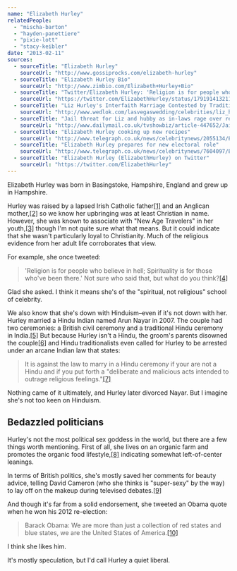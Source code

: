 ```yaml
---
name: "Elizabeth Hurley"
relatedPeople:
  - "mischa-barton"
  - "hayden-panettiere"
  - "pixie-lott"
  - "stacy-keibler"
date: "2013-02-11"
sources:
  - sourceTitle: "Elizabeth Hurley"
    sourceUrl: "http://www.gossiprocks.com/elizabeth-hurley"
  - sourceTitle: "Elizabeth Hurley Bio"
    sourceUrl: "http://www.zimbio.com/Elizabeth+Hurley+Bio"
  - sourceTitle: "Twitter/Elizabeth Hurley: 'Religion is for people who…'"
    sourceUrl: "https://twitter.com/ElizabethHurley/status/179191413211275266"
  - sourceTitle: "Liz Hurley's Interfaith Marriage Contested by Traditionalists"
    sourceUrl: "http://www.wedlok.com/lasvegaswedding/celebrities/liz_hurleys_interfaith_marriage_contested_by_tradi_1-110158.html"
  - sourceTitle: "Jail threat for Liz and hubby as in-laws rage over religious violations"
    sourceUrl: "http://www.dailymail.co.uk/tvshowbiz/article-447652/Jail-threat-Liz-hubby-laws-rage-religious-violations.html"
  - sourceTitle: "Elizabeth Hurley cooking up new recipes"
    sourceUrl: "http://www.telegraph.co.uk/news/celebritynews/2055134/Elizabeth-Hurley-cooking-up-new-recipes.html"
  - sourceTitle: "Elizabeth Hurley prepares for new electoral role"
    sourceUrl: "http://www.telegraph.co.uk/news/celebritynews/7604097/Elizabeth-Hurley-prepares-for-new-electoral-role.html"
  - sourceTitle: "Elizabeth Hurley (ElizabethHurley) on Twitter"
    sourceUrl: "https://twitter.com/ElizabethHurley"
---
```


Elizabeth Hurley was born in Basingstoke, Hampshire, England and grew up in Hampshire.

Hurley was raised by a lapsed Irish Catholic father<a class="source-citation" href="#http://www.gossiprocks.com/elizabeth-hurley" title="Elizabeth Hurley">[1]</a> and an Anglican mother,<a class="source-citation" href="#http://www.zimbio.com/Elizabeth+Hurley+Bio" title="Elizabeth Hurley Bio">[2]</a> so we know her upbringing was at least Christian in name. However, she was known to associate with "New Age Travelers" in her youth,<a class="source-citation" href="#http://www.gossiprocks.com/elizabeth-hurley" title="Elizabeth Hurley">[3]</a> though I'm not quite sure what that means. But it could indicate that she wasn't particularly loyal to Christianity. Much of the religious evidence from her adult life corroborates that view.

For example, she once tweeted:

>'Religion is for people who believe in hell; Spirituality is for those who've been there.' Not sure who said that, but what do you think?<a class="source-citation" href="#https://twitter.com/ElizabethHurley/status/179191413211275266" title="Twitter/Elizabeth Hurley: &apos;Religion is for people who…&apos;">[4]</a>

Glad she asked. I think it means she's of the "spiritual, not religious" school of celebrity.

We also know that she's down with Hinduism–even if it's not down with her. Hurley married a Hindu Indian named Arun Nayar in 2007. The couple had two ceremonies: a British civil ceremony and a traditional Hindu ceremony in India.<a class="source-citation" href="#http://www.wedlok.com/lasvegaswedding/celebrities/liz_hurleys_interfaith_marriage_contested_by_tradi_1-110158.html" title="Liz Hurley&apos;s Interfaith Marriage Contested by Traditionalists">[5]</a> But because Hurley isn't a Hindu, the groom's parents disowned the couple<a class="source-citation" href="#http://www.dailymail.co.uk/tvshowbiz/article-447652/Jail-threat-Liz-hubby-laws-rage-religious-violations.html" title="Jail threat for Liz and hubby as in-laws rage over religious violations">[6]</a> and Hindu traditionalists even called for Hurley to be arrested under an arcane Indian law that states:

>It is against the law to marry in a Hindu ceremony if your are not a Hindu and if you put forth a "deliberate and malicious acts intended to outrage religious feelings."<a class="source-citation" href="#http://www.wedlok.com/lasvegaswedding/celebrities/liz_hurleys_interfaith_marriage_contested_by_tradi_1-110158.html" title="Liz Hurley&apos;s Interfaith Marriage Contested by Traditionalists">[7]</a>

Nothing came of it ultimately, and Hurley later divorced Nayar. But I imagine she's not too keen on Hinduism.


## Bedazzled politicians

Hurley's not the most political sex goddess in the world, but there are a few things worth mentioning. First of all, she lives on an organic farm and promotes the organic food lifestyle,<a class="source-citation" href="#http://www.telegraph.co.uk/news/celebritynews/2055134/Elizabeth-Hurley-cooking-up-new-recipes.html" title="Elizabeth Hurley cooking up new recipes">[8]</a> indicating somewhat left-of-center leanings.

In terms of British politics, she's mostly saved her comments for beauty advice, telling David Cameron (who she thinks is "super-sexy" by the way) to lay off on the makeup during televised debates.<a class="source-citation" href="#http://www.telegraph.co.uk/news/celebritynews/7604097/Elizabeth-Hurley-prepares-for-new-electoral-role.html" title="Elizabeth Hurley prepares for new electoral role">[9]</a>

And though it's far from a solid endorsement, she tweeted an Obama quote when he won his 2012 re-election:

>Barack Obama: We are more than just a collection of red states and blue states, we are the United States of America.<a class="source-citation" href="#https://twitter.com/ElizabethHurley" title="Elizabeth Hurley (ElizabethHurley) on Twitter">[10]</a>

I think she likes him.

It's mostly speculation, but I'd call Hurley a quiet liberal.